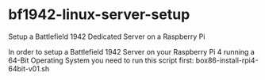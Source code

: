 # bf1942-linux-server-setup
Setup a Battlefield 1942 Dedicated Server on a Raspberry Pi

In order to setup a Battlefield 1942 Server on your Raspberry Pi 4 running a 64-Bit Operating System you need to run this script first:
box86-install-rpi4-64bit-v01.sh
